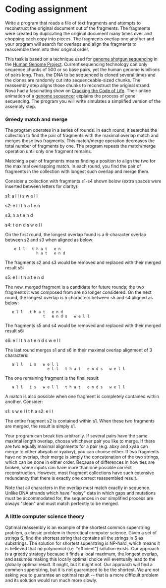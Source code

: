 # Coding assignment

Write a program that reads a file of text fragments and attempts to reconstruct the original document out of the fragments. The fragments were created by duplicating the original document many times over and chopping each copy into pieces. The fragments overlap one another and your program will search for overlaps and align the fragments to reassemble them into their original order.

This task is based on a technique used for [genome shotgun sequencing](http://en.wikipedia.org/wiki/Shotgun_sequencing "learn more") in the [Human Genome Project](http://www.ornl.gov/sci/techresources/Human_Genome/home.shtml "learn more"). Current sequencing technology can only sequence chunks of 500 or so base pairs, yet the human genome is billions of pairs long. Thus, the DNA to be sequenced is cloned several times and the clones are randomly cut into sequenceable-sized chunks. The reassembly step aligns those chunks to reconstruct the original strand. Nova had a fascinating show on [Cracking the Code of Life](http://www.pbs.org/wgbh/nova/genome/ "learn more"). Their online animation of a [genome sequencer](http://www.pbs.org/wgbh/nova/genome/sequencer.html "learn more") explains the process of gene sequencing. The program you will write simulates a simplified version of the assembly step.

### Greedy match and merge

The program operates in a series of rounds. In each round, it searches the collection to find the pair of fragments with the maximal overlap match and merges those two fragments. This match/merge operation decreases the total number of fragments by one. The program repeats the match/merge operation until only one fragment remains.

Matching a pair of fragments means finding a position to align the two for the maximal overlapping match. In each round, you find the pair of fragments in the collection with longest such overlap and merge them.

Consider a collection with fragments s1-s4 shown below (extra spaces were inserted between letters for clarity):

  s1:   a l l    i s    w e l l
  
  s2:   e l l    t h a t    e n
  
  s3:   h a t    e n d
  
  s4:   t    e n d s    w e l l

On the first round, the longest overlap found is a 6-character overlap between s2 and s3 when aligned as below:

        e l l   t h a t   e n
                  h a t   e n d

The fragments s2 and s3 would be removed and replaced with their merged result s5:

  s5:  e l l   t h a t   e n d

The new, merged fragment is a candidate for future rounds; the two fragments it was composed from are no longer considered. On the next round, the longest overlap is 5 characters between s5 and s4 aligned as below:

       e l l   t h a t   e n d
                     t   e n d s   w e l l

The fragments s5 and s4 would be removed and replaced with their merged result s6:

  s6:  e l l   t h a t   e n d s   w e l l

The last round merges s1 and s6 in their maximal overlap alignment of 3 characters:

       a l l   i s   w e l l
                       e l l   t h a t   e n d s   w e l l

The one remaining fragment is the final result:

       a l l   i s   w e l l   t h a t   e n d s   w e l l

A match is also possible when one fragment is completely contained within another. Consider:

  s1:    s   w e l l   t  h  a
  s2:    e l l

The entire fragment s2 is contained within s1. When these two fragments are merged, the result is simply s1.

Your program can break ties arbitrarily. If several pairs have the same maximal length overlap, choose whichever pair you like to merge. If there are two equally maximal alignments for a pair (e.g. abxy and xyab can merge to either abxyab or xyabxy), you can choose either. If two fragments have no overlap, their merge is simply the concatenation of the two strings, which can be done in either order. Because of differences in how ties are broken, some inputs can have more than one possible correct reconstruction. However, most fragment collections have such extensive redundancy that there is exactly one correct reassembled result.

Note that all characters in the overlap must match exactly in sequence. Unlike DNA strands which have "noisy" data in which gaps and mutations must be accommodated for, the sequences in our simplified process are always "clean" and must match perfectly to be merged.

### A little computer science theory

Optimal reassembly is an example of the shortest common superstring problem, a classic problem in theoretical computer science. Given a set of strings S, find the shortest string that contains all the strings in S as substrings. The solution for shortest superstring is NP-hard, which means it is believed that no polynomial (i.e. "efficient") solution exists. Our approach is a greedy strategy because it finds a local maximum, the longest overlap, and assumes making this locally optimal choice will eventually lead to the globally optimal result. It might, but it might not. Our approach will find a common superstring, but it is not guaranteed to be the shortest. We are not asking you to guarantee an optimal result -- that is a more difficult problem and its solution would run much more slowly. 

